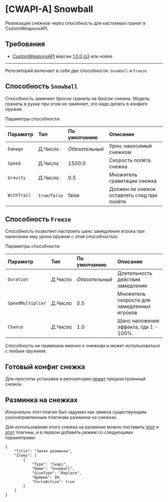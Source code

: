 # [CWAPI-A] Snowball

Реализация снежков через способность для кастомных гранат в CustomWeaponsAPI.

## Требования

- [CustomWeaponsAPI](https://github.com/AmxxModularEcosystem/CustomWeaponsAPI) версии [1.0.0-b3](https://github.com/AmxxModularEcosystem/CustomWeaponsAPI/releases/tag/1.0.0-b3) или новее

---

Репозиторий включает в себя две способности: `Snowball` и `Freeze`.

## Способность `Snowball`

Способность заменяет бросок гранаты на бросок снежка. Модель гранаты в руках при этом не заменяет, это надо делать в конфиге оружия.

Параметры способности:

| Параметр    | Тип            | По умолчанию   | Описание                                   |
| :---------- | :------------- | :------------- | :----------------------------------------- |
| `Damage`    | Д.Число        | *Обязательный* | Урон, наносимый снежком                    |
| `Speed`     | Д.Число        | 1500.0         | Скорость полёта снежка                     |
| `Gravity`   | Д.Число        | 0.5            | Множитель гравитации снежка                |
| `WithTrail` | `true`/`false` | false          | Должен ли снежок оставлять след при полёте |

## Способность `Freeze`

Способность позволяет настроить шанс замедления игрока при нанесении ему урона оружем с этой способностью.

Параметры способности:

| Параметр          | Тип     | По умолчанию   | Описание                                    |
| :---------------- | :------ | :------------- | :------------------------------------------ |
| `Duration`        | Д.Число | *Обязательный* | Длительность действия замедления            |
| `SpeedMultiplier` | Д.Число | 0.5            | Множитель скорости для замедленных игроков  |
| `Chance`          | Д.Число | 1.0            | Шанс наложения эффекта, где 1 - 100%        |

Способность не привязана именно к снежкам и может использоваться с любым оружием.

## Готовый конфиг снежка

Для простоты установки в репозитории [лежит](amxmodx/configs/plugins/CustomWeaponsAPI/Weapons/Snowball/Snowball.json) преднастроенный снежок.

## Разминка на снежках

Изначально этот плагин был задуман как замена существующим узконаправленным плагинам разминки на снежках.

Для использования этого снежка на разминке можно поставить [этот](https://github.com/ArKaNeMaN/amxx-RandomWeaponsWarmUP) и [этот](https://github.com/AmxxModularEcosystem/IC-I-Cwapi) плагины, и в первом добавить режим со следующими параметрами:

```jsonc
{
    "Title": "Зиняя разминка",
    "Items": [
        {
            "Type": "Cwapi",
            "Name": "Snowball",
            "GiveType": "Replace",
            "BpAmmo": 99,
            "ForceActive": true
        }
    ]
}
```

